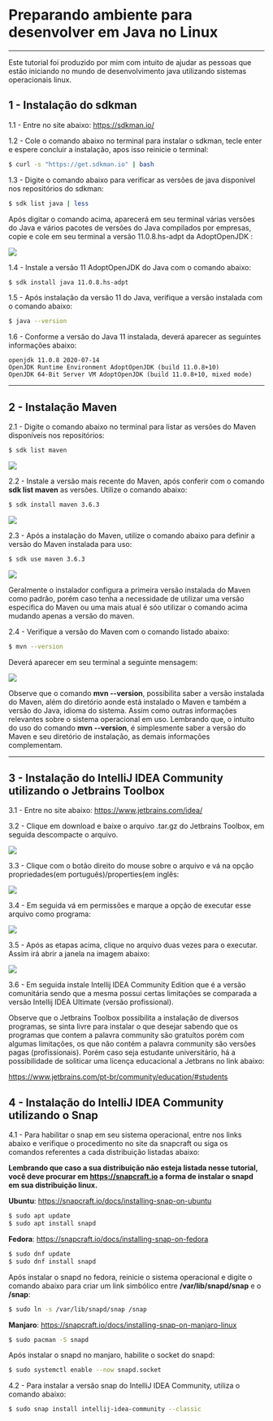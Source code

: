 # **Preparando ambiente para desenvolver em Java no Linux**

------

Este tutorial foi produzido por mim com intuito de ajudar as pessoas que estão iniciando no mundo de desenvolvimento java utilizando sistemas operacionais linux.

## 1 - Instalação do sdkman

1.1 -  Entre no site abaixo:
https://sdkman.io/ 

1.2 -  Cole o comando abaixo no terminal para instalar o sdkman, tecle enter e espere concluir a instalação, apos isso reinicie o terminal:

```bash
$ curl -s "https://get.sdkman.io" | bash
```

1.3 - Digite o comando abaixo para verificar as versões de java disponível nos repositórios do sdkman:

```bash
$ sdk list java | less
```

Após digitar o comando acima, aparecerá em seu terminal várias versões do Java e vários pacotes de versões do Java compilados por empresas, copie e cole em seu terminal a versão 11.0.8.hs-adpt da AdoptOpenJDK :

![](https://github.com/lipegomes/tutorial-preparando-ambiente-java-no-linux/blob/master/imagens/sdk-java.png)

1.4 - Instale a versão 11 AdoptOpenJDK do Java com o comando abaixo:

```bash
$ sdk install java 11.0.8.hs-adpt
```

1.5 - Após instalação da versão 11 do Java, verifique a versão instalada com o comando abaixo:

```bash
$ java --version
```

1.6 - Conforme a versão do Java 11 instalada, deverá aparecer as seguintes informações abaixo:

```
openjdk 11.0.8 2020-07-14
OpenJDK Runtime Environment AdoptOpenJDK (build 11.0.8+10)
OpenJDK 64-Bit Server VM AdoptOpenJDK (build 11.0.8+10, mixed mode)
```

------

## 2 - Instalação Maven

2.1 - Digite o comando abaixo no terminal para listar as versões do Maven disponíveis nos repositórios:

```bash
$ sdk list maven
```

![](https://github.com/lipegomes/tutorial-preparando-ambiente-java-no-linux/blob/master/imagens/sdk-maven-list.png)

2.2 - Instale a versão mais recente do Maven, após conferir com o comando  **sdk list maven** as versões. Utilize o comando abaixo:

```bash
$ sdk install maven 3.6.3
```
![](https://github.com/lipegomes/tutorial-preparando-ambiente-java-no-linux/blob/master/imagens/maven-install.png)

2.3 - Após a instalação do Maven, utilize o comando abaixo para definir a versão do Maven instalada para uso:

```bash
$ sdk use maven 3.6.3
```

![](https://github.com/lipegomes/tutorial-preparando-ambiente-java-no-linux/blob/master/imagens/sdk-maven-use.png)

Geralmente o instalador configura a primeira versão instalada do Maven como padrão, porém caso tenha a necessidade de utilizar
uma versão especifica do Maven ou uma mais atual é sóo utilizar o comando acima mudando apenas a versão do maven.

2.4 - Verifique a versão do Maven com o comando listado abaixo:

```bash
$ mvn --version
```

Deverá aparecer em seu terminal a seguinte mensagem:

![](https://github.com/lipegomes/tutorial-preparando-ambiente-java-no-linux/blob/master/imagens/maven-version.png)

Observe que o comando **mvn --version**, possibilita saber a versão instalada do Maven, além do diretório aonde está instalado o Maven e também a versão do Java, idioma do sistema. Assim como outras informações relevantes sobre o sistema operacional em uso. Lembrando que, o intuito do uso do comando **mvn --version**, é simplesmente saber a versão do Maven e seu diretório de instalação, as demais informações complementam.

------

## 3 - Instalação do IntelliJ IDEA Community utilizando o Jetbrains Toolbox

3.1 - Entre no site abaixo:
https://www.jetbrains.com/idea/

3.2 - Clique em download e baixe o arquivo .tar.gz do Jetbrains Toolbox, em seguida descompacte o arquivo.

![](https://github.com/lipegomes/tutorial-preparando-ambiente-java-no-linux/blob/master/imagens/jetbrains-toolbox.png)

3.3 - Clique com o botão direito do mouse sobre o arquivo e vá na opção propriedades(em português)/properties(em inglês:

![](https://github.com/lipegomes/tutorial-preparando-ambiente-java-no-linux/blob/master/imagens/propriedades.png)

3.4 - Em seguida vá em permissões e marque a opção de executar esse arquivo como programa:

![](https://github.com/lipegomes/tutorial-preparando-ambiente-java-no-linux/blob/master/imagens/executar.png)

3.5 - Após as etapas acima, clique no arquivo duas vezes para o executar. Assim irá abrir a janela na imagem abaixo:

![](https://github.com/lipegomes/tutorial-preparando-ambiente-java-no-linux/blob/master/imagens/toolbox.png)

3.6 - Em seguida instale Intellij IDEA Community Edition que é a versão comunitária sendo que a mesma possui certas limitações
se comparada a versão Intellij IDEA Ultimate (versão profissional).

Observe que o Jetbrains Toolbox possibilita a instalação de diversos programas, se sinta livre para instalar o que desejar
sabendo que os programas que contem a palavra community são gratuítos porém com algumas limitações, os que não contém a palavra
community são versões pagas (profissionais). Porém caso seja estudante universitário, há a possibilidade de soliticar uma licença educacional a Jetbrans no link abaixo:

https://www.jetbrains.com/pt-br/community/education/#students

## 4 - Instalação do IntelliJ IDEA Community utilizando o Snap

4.1 - Para habilitar o snap em seu sistema operacional, entre nos links abaixo e verifique o procedimento no site da snapcraft ou siga os comandos referentes a cada distribuição listadas abaixo:

**Lembrando que caso a sua distribuição não esteja listada nesse tutorial, você deve procurar em https://snapcraft.io a forma de instalar o snapd em sua distribuição linux.**

**Ubuntu**:
https://snapcraft.io/docs/installing-snap-on-ubuntu

```bash
$ sudo apt update
$ sudo apt install snapd
```

**Fedora**:
https://snapcraft.io/docs/installing-snap-on-fedora

```bash
$ sudo dnf update
$ sudo dnf install snapd
```

Após instalar o snapd no fedora, reinicie o sistema operacional e digite o comando abaixo para criar um link simbólico entre **/var/lib/snapd/snap** e o **/snap**:

```bash
$ sudo ln -s /var/lib/snapd/snap /snap
```

**Manjaro**:
https://snapcraft.io/docs/installing-snap-on-manjaro-linux
```bash
$ sudo pacman -S snapd
```

Após instalar o snapd no manjaro, habilite o socket do snapd:

```bash
$ sudo systemctl enable --now snapd.socket
```

4.2 - Para instalar a versão snap do  IntelliJ IDEA Community, utiliza o comando abaixo:

```bash
$ sudo snap install intellij-idea-community --classic
```

